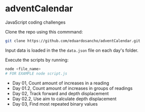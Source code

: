 # adventCalendar
JavaScript coding challenges

Clone the repo using this commmand: 
~~~ bash
git clone https://github.com/eduardosancho/adventCalendar.git
~~~

Input data is loaded in the the `data.json` file on each day's folder.

Execute the scripts by running: 
~~~ bash
node <file_name>
# FOR EXAMPLE node script.js
~~~


- Day 01, Count amount of increases in a reading
- Day 01.2, Count amount of increases in groups of readings
- Day 02, Track forward and depth displacement
- Day 02.2, Use aim to calculate depth displacement
- Day 03, Find most repeated binary values
